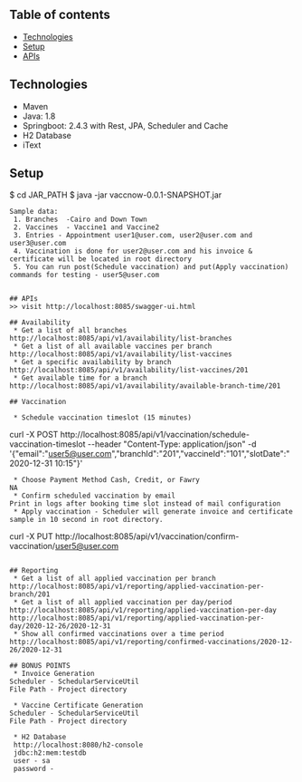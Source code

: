 ## Table of contents
* [Technologies](#technologies)
* [Setup](#setup)
* [APIs](#apis)

## Technologies
* Maven
* Java: 1.8
* Springboot: 2.4.3 with Rest, JPA, Scheduler and Cache
* H2 Database
* iText
	
## Setup
$ cd JAR_PATH
$ java -jar vaccnow-0.0.1-SNAPSHOT.jar

```
Sample data:
 1. Branches  -Cairo and Down Town
 2. Vaccines  - Vaccine1 and Vaccine2
 3. Entries - Appointment user1@user.com, user2@user.com and user3@user.com
 4. Vaccination is done for user2@user.com and his invoice & certificate will be located in root directory
 5. You can run post(Schedule vaccination) and put(Apply vaccination) commands for testing - user5@user.com


## APIs
>> visit http://localhost:8085/swagger-ui.html

## Availability
 * Get a list of all branches
http://localhost:8085/api/v1/availability/list-branches
 * Get a list of all available vaccines per branch
http://localhost:8085/api/v1/availability/list-vaccines
 * Get a specific availability by branch
http://localhost:8085/api/v1/availability/list-vaccines/201
 * Get available time for a branch
http://localhost:8085/api/v1/availability/available-branch-time/201

## Vaccination

 * Schedule vaccination timeslot (15 minutes)
```
curl -X POST http://localhost:8085/api/v1/vaccination/schedule-vaccination-timeslot --header "Content-Type: application/json" -d '{"email":"user5@user.com","branchId":"201","vaccineId":"101","slotDate":"2020-12-31 10:15"}'
```
 * Choose Payment Method Cash, Credit, or Fawry
NA
 * Confirm scheduled vaccination by email
Print in logs after booking time slot instead of mail configuration
 * Apply vaccination - Scheduler will generate invoice and certificate sample in 10 second in root directory.
```
curl -X PUT http://localhost:8085/api/v1/vaccination/confirm-vaccination/user5@user.com
```

## Reporting
 * Get a list of all applied vaccination per branch
http://localhost:8085/api/v1/reporting/applied-vaccination-per-branch/201
 * Get a list of all applied vaccination per day/period
http://localhost:8085/api/v1/reporting/applied-vaccination-per-day
http://localhost:8085/api/v1/reporting/applied-vaccination-per-day/2020-12-26/2020-12-31
 * Show all confirmed vaccinations over a time period 
http://localhost:8085/api/v1/reporting/confirmed-vaccinations/2020-12-26/2020-12-31

## BONUS POINTS
 * Invoice Generation
Scheduler - SchedularServiceUtil
File Path - Project directory

 * Vaccine Certificate Generation
Scheduler - SchedularServiceUtil
File Path - Project directory

 * H2 Database
 http://localhost:8080/h2-console
 jdbc:h2:mem:testdb
 user - sa
 password - 

